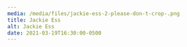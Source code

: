 ```yaml
---
media: /media/files/jackie-ess-2-please-don-t-crop-.png
title: Jackie Ess
alt: Jackie Ess
date: 2021-03-19T16:30:00-0500
---
```

